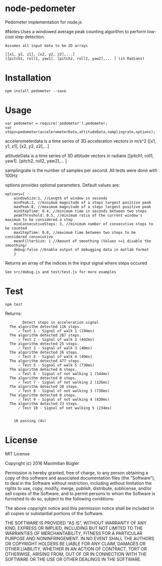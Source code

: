 # node-pedometer
Pedometer implementation for node.js

#Notes
    Uses a windowed average peak counting algorithm to perform low-cost step detection.
    
    Assumes all input data to be 2D arrays

    [[x1, y1, z1], [x2, y2, z2],...]
    [[pitch1, roll1, yaw1]. [pitch2, roll2, yaw2],... ] (in Radians)


# Installation
    npm install pedometer --save

# Usage
    var pedometer = require('pedometer').pedometer;
    var steps=pedometer(accelerometerData,attitudeData,samplingrate,options);
    
accelerometerdata is a time series of 3D acceleration vectors in m/s^2
[[x1, y1, z1], [x2, y2, z2],...]

attitudeData is a time series of 3D attitude vectors in radians
[[pitch1, roll1, yaw1]. [pitch2, roll2, yaw2],... ]

samplingrate is the number of samples per second. All tests were done with 100Hz

options provides optional parameters. Default values are:

    options={
        windowSize:1, //Length of window in seconds
        minPeak:2, //minimum magnitude of a steps largest positive peak
        maxPeak:8, //maximum magnitude of a steps largest positive peak
        minStepTime: 0.4, //minimum time in seconds between two steps
        peakThreshold: 0.5, //minimum ratio of the current window's maximum to be considered a step
        minConsecutiveSteps: 3, //minimum number of consecutive steps to be counted
        maxStepTime: 0.8, //maximum time between two steps to be considered consecutive
        meanFilterSize: 1 //Amount of smoothing (Values <=1 disable the smoothing)
        debug:false //Enable output of debugging data in matlab format
        }

Returns an array of the indices in the input signal where steps occured
    
    See src/debug.js and test/test.js for more examples

# Test
    npm test

Returns:

            Detect steps in acceleration signal
      The algorithm detected 116 steps.
          ✓ Test 1 - Signal of walk 1 (194ms)
      The algorithm detected 287 steps.
          ✓ Test 2 - Signal of walk 2 (442ms)
      The algorithm detected 25 steps.
          ✓ Test 3 - Signal of walk 3 (48ms)
      The algorithm detected 26 steps.
          ✓ Test 4 - Signal of walk 4 (49ms)
      The algorithm detected 477 steps.
          ✓ Test 5 - Signal of walk 5 (730ms)
      The algorithm detected 8 steps.
          ✓ Test 6 - Signal of not walking 1 (544ms)
      The algorithm detected 0 steps.
          ✓ Test 7 - Signal of not walking 2 (126ms)
      The algorithm detected 20 steps.
          ✓ Test 8 - Signal of not walking 3 (738ms)
      The algorithm detected 0 steps.
          ✓ Test 9 - Signal of not walking 4 (830ms)
      The algorithm detected 23 steps.
          ✓ Test 10 - Signal of not walking 5 (234ms)
      
      
        10 passing (4s)


# License

MIT License

Copyright (c) 2016 Maximilian Bügler

Permission is hereby granted, free of charge, to any person obtaining a copy
of this software and associated documentation files (the "Software"), to deal
in the Software without restriction, including without limitation the rights
to use, copy, modify, merge, publish, distribute, sublicense, and/or sell
copies of the Software, and to permit persons to whom the Software is
furnished to do so, subject to the following conditions:

The above copyright notice and this permission notice shall be included in all
copies or substantial portions of the Software.

THE SOFTWARE IS PROVIDED "AS IS", WITHOUT WARRANTY OF ANY KIND, EXPRESS OR
IMPLIED, INCLUDING BUT NOT LIMITED TO THE WARRANTIES OF MERCHANTABILITY,
FITNESS FOR A PARTICULAR PURPOSE AND NONINFRINGEMENT. IN NO EVENT SHALL THE
AUTHORS OR COPYRIGHT HOLDERS BE LIABLE FOR ANY CLAIM, DAMAGES OR OTHER
LIABILITY, WHETHER IN AN ACTION OF CONTRACT, TORT OR OTHERWISE, ARISING FROM,
OUT OF OR IN CONNECTION WITH THE SOFTWARE OR THE USE OR OTHER DEALINGS IN THE
SOFTWARE.
